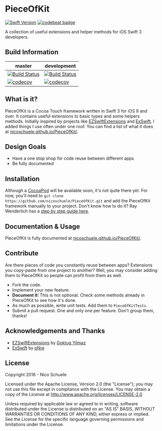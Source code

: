 # PieceOfKit

[![Swift Version](https://img.shields.io/badge/Swift-3.0.x-orange.svg)]() [![codebeat badge](https://codebeat.co/badges/910dc184-e643-4bbe-88d1-3a37cf71be5e)](https://codebeat.co/projects/github-com-nicoschuele-pieceofkit)

A collection of useful extensions and helper methods for iOS Swift 3 developers.

## Build Information

master | development
------ | -----------
[![Build Status](https://travis-ci.org/nicoschuele/PieceOfKit.svg?branch=master)](https://travis-ci.org/nicoschuele/PieceOfKit) | [![Build Status](https://travis-ci.org/nicoschuele/PieceOfKit.svg?branch=development)](https://travis-ci.org/nicoschuele/PieceOfKit)
[![codecov](https://codecov.io/gh/nicoschuele/PieceOfKit/branch/master/graph/badge.svg)](https://codecov.io/gh/nicoschuele/PieceOfKit) | [![codecov](https://codecov.io/gh/nicoschuele/PieceOfKit/branch/development/graph/badge.svg)](https://codecov.io/gh/nicoschuele/PieceOfKit)

## What is it?

PieceOfKit is a Cocoa Touch framework written in Swift 3 for iOS 9 and over. It contains useful extensions to basic types and some helpers methods. Initially inspired by projects like [EZSwiftExtensions](https://github.com/goktugyil/EZSwiftExtensions) and [ExSwift](https://github.com/pNre/ExSwift), I added things I use often under one roof. You can find a list of what it does at [nicoschuele.github.io/PieceOfKit/](https://nicoschuele.github.io/PieceOfKit/).

## Design Goals

* Have a one stop shop for code reuse between different apps
* Be fully documented

## Installation

Although a [CocoaPod](https://cocoapods.org) will be available soon, it's not quite there yet. For now, you'll need to `git clone https://github.com/nicoschuele/PieceOfKit.git` and add the PieceOfKit framework manually to your project. Don't know how to do it? Ray Wenderlich has a [step by step guide here](https://www.raywenderlich.com/126365/ios-frameworks-tutorial).

## Documentation & Usage

PieceOfKit is fully documented at [nicoschuele.github.io/PieceOfKit/](https://nicoschuele.github.io/PieceOfKit/).

## Contribute

Are there pieces of code you constantly reuse between apps? Extensions you copy-paste from one project to another? Well, you may consider adding them to PieceOfKit so people can profit from them as well.

* Fork the code.
* Implement your new feature.
* **Document it**! This is not optional. Check some methods already in PieceOfKit to see how it's done.
* As much as possible, write unit tests. Add them to `PieceOfKitTests`.
* Submit a pull request. One and only one per feature. Don't group them, thanks!

## Acknowledgements and Thanks

* [EZSwiftExtensions](https://github.com/goktugyil/EZSwiftExtensions) by [Goktug Yilmaz](http://angel.co/goktugyil)
* [ExSwift](https://github.com/pNre/ExSwift) by [pNre](https://github.com/pNre)

## License

Copyright 2016 - Nico Schuele

Licensed under the Apache License, Version 2.0 (the "License");
you may not use this file except in compliance with the License.
You may obtain a copy of the License at http://www.apache.org/licenses/LICENSE-2.0

Unless required by applicable law or agreed to in writing, software
distributed under the License is distributed on an "AS IS" BASIS,
WITHOUT WARRANTIES OR CONDITIONS OF ANY KIND, either express or implied.
See the License for the specific language governing permissions and
limitations under the License.
